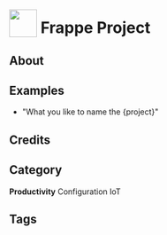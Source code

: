 # <img src="https://raw.githack.com/FortAwesome/Font-Awesome/master/svgs/solid/robot.svg" card_color="#22A7F0" width="50" height="50" style="vertical-align:bottom"/> Frappe Project


## About


## Examples
* "What you like to name the {project}"

## Credits


## Category
**Productivity**
Configuration
IoT

## Tags

